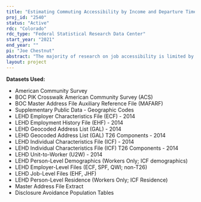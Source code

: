 ```yaml
---
title: "Estimating Commuting Accessibility by Income and Departure Time"
proj_id: "2540"
status: "Active"
rdc: "Colorado"
rdc_type: "Federal Statistical Research Data Center"
start_year: "2021"
end_year: ""
pi: "Joe Chestnut"
abstract: "The majority of research on job accessibility is limited by the Modifiable Areal Unit Problem (MAUP), where a reliance on aggregate data obscures important differences in commuting times that vary at the sub-block level. This is especially true for commutes made using public transit, where walking makes up a substantial portion of commutes. We propose to improve estimates of commuting time and accessibility by worker income and industry, as well as estimating the extent of the MAUP in comparable studies, by using precise origin-destination pairs derived from linked American Community Survey and Longitudinal Employer-Household Dynamics data. We supplement these data with detailed, external information about transit networks and associated travel times.  Results will yield improved estimates of job accessibility by income, industry, and time of day for the nation as a whole as well as for several different city and county typologies related to transit availability and commuting patterns."
layout: project
---
```


**Datasets Used:**

  - American Community Survey 
  - BOC PIK Crosswalk American Community Survey (ACS) 
  - BOC Master Address File Auxiliary Reference File (MAFARF) 
  - Supplementary Public Data - Geographic Codes 
  - LEHD Employer Characteristics File (ECF) - 2014 
  - LEHD Employment History File (EHF) - 2014 
  - LEHD Geocoded Address List (GAL) - 2014 
  - LEHD Geocoded Address List (GAL) T26 Components - 2014 
  - LEHD Individual Characteristics File (ICF) - 2014 
  - LEHD Individual Characteristics File (ICF) T26 Components - 2014 
  - LEHD Unit-to-Worker (U2W) - 2014 
  - LEHD Person-Level Demographics (Workers Only; ICF demographics) 
  - LEHD Employer-Level Files (ECF, SPF, QWI; non-T26) 
  - LEHD Job-Level Files (EHF, JHF) 
  - LEHD Person-Level Residence (Workers Only; ICF Residence) 
  - Master Address File Extract 
  - Disclosure Avoidance Population Tables 

